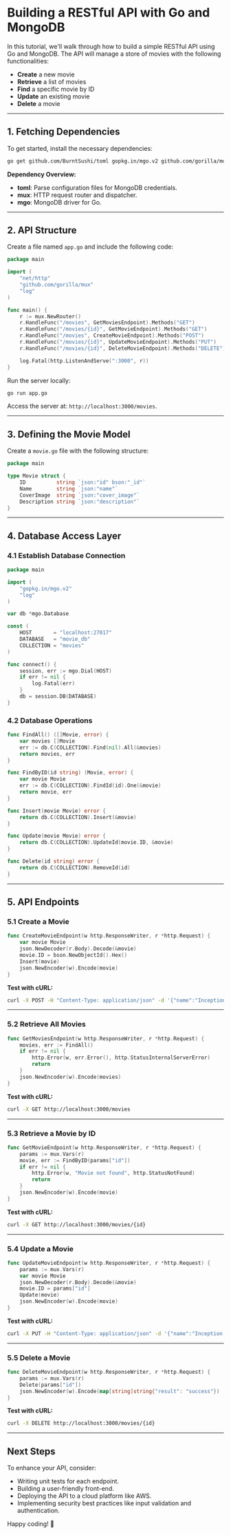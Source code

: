 # Building a RESTful API with Go and MongoDB

In this tutorial, we'll walk through how to build a simple RESTful API using Go and MongoDB. The API will manage a store of movies with the following functionalities:

- **Create** a new movie
- **Retrieve** a list of movies
- **Find** a specific movie by ID
- **Update** an existing movie
- **Delete** a movie

---

## 1. Fetching Dependencies

To get started, install the necessary dependencies:

```bash
go get github.com/BurntSushi/toml gopkg.in/mgo.v2 github.com/gorilla/mux
```

**Dependency Overview:**
- **toml**: Parse configuration files for MongoDB credentials.
- **mux**: HTTP request router and dispatcher.
- **mgo**: MongoDB driver for Go.

---

## 2. API Structure

Create a file named `app.go` and include the following code:

```go
package main

import (
	"net/http"
	"github.com/gorilla/mux"
	"log"
)

func main() {
	r := mux.NewRouter()
	r.HandleFunc("/movies", GetMoviesEndpoint).Methods("GET")
	r.HandleFunc("/movies/{id}", GetMovieEndpoint).Methods("GET")
	r.HandleFunc("/movies", CreateMovieEndpoint).Methods("POST")
	r.HandleFunc("/movies/{id}", UpdateMovieEndpoint).Methods("PUT")
	r.HandleFunc("/movies/{id}", DeleteMovieEndpoint).Methods("DELETE")

	log.Fatal(http.ListenAndServe(":3000", r))
}
```

Run the server locally:

```bash
go run app.go
```

Access the server at: `http://localhost:3000/movies`.

---

## 3. Defining the Movie Model

Create a `movie.go` file with the following structure:

```go
package main

type Movie struct {
	ID          string `json:"id" bson:"_id"`
	Name        string `json:"name"`
	CoverImage  string `json:"cover_image"`
	Description string `json:"description"`
}
```

---

## 4. Database Access Layer

### 4.1 Establish Database Connection

```go
package main

import (
	"gopkg.in/mgo.v2"
	"log"
)

var db *mgo.Database

const (
	HOST       = "localhost:27017"
	DATABASE   = "movie_db"
	COLLECTION = "movies"
)

func connect() {
	session, err := mgo.Dial(HOST)
	if err != nil {
		log.Fatal(err)
	}
	db = session.DB(DATABASE)
}
```

### 4.2 Database Operations

```go
func FindAll() ([]Movie, error) {
	var movies []Movie
	err := db.C(COLLECTION).Find(nil).All(&movies)
	return movies, err
}

func FindByID(id string) (Movie, error) {
	var movie Movie
	err := db.C(COLLECTION).FindId(id).One(&movie)
	return movie, err
}

func Insert(movie Movie) error {
	return db.C(COLLECTION).Insert(&movie)
}

func Update(movie Movie) error {
	return db.C(COLLECTION).UpdateId(movie.ID, &movie)
}

func Delete(id string) error {
	return db.C(COLLECTION).RemoveId(id)
}
```

---

## 5. API Endpoints

### 5.1 Create a Movie

```go
func CreateMovieEndpoint(w http.ResponseWriter, r *http.Request) {
	var movie Movie
	json.NewDecoder(r.Body).Decode(&movie)
	movie.ID = bson.NewObjectId().Hex()
	Insert(movie)
	json.NewEncoder(w).Encode(movie)
}
```

**Test with cURL:**
```bash
curl -X POST -H "Content-Type: application/json" -d '{"name":"Inception","cover_image":"https://example.com/inception.jpg","description":"Sci-fi thriller"}' http://localhost:3000/movies
```

---

### 5.2 Retrieve All Movies

```go
func GetMoviesEndpoint(w http.ResponseWriter, r *http.Request) {
	movies, err := FindAll()
	if err != nil {
		http.Error(w, err.Error(), http.StatusInternalServerError)
		return
	}
	json.NewEncoder(w).Encode(movies)
}
```

**Test with cURL:**
```bash
curl -X GET http://localhost:3000/movies
```

---

### 5.3 Retrieve a Movie by ID

```go
func GetMovieEndpoint(w http.ResponseWriter, r *http.Request) {
	params := mux.Vars(r)
	movie, err := FindByID(params["id"])
	if err != nil {
		http.Error(w, "Movie not found", http.StatusNotFound)
		return
	}
	json.NewEncoder(w).Encode(movie)
}
```

**Test with cURL:**
```bash
curl -X GET http://localhost:3000/movies/{id}
```

---

### 5.4 Update a Movie

```go
func UpdateMovieEndpoint(w http.ResponseWriter, r *http.Request) {
	params := mux.Vars(r)
	var movie Movie
	json.NewDecoder(r.Body).Decode(&movie)
	movie.ID = params["id"]
	Update(movie)
	json.NewEncoder(w).Encode(movie)
}
```

**Test with cURL:**
```bash
curl -X PUT -H "Content-Type: application/json" -d '{"name":"Inception Updated","cover_image":"https://example.com/inception.jpg","description":"Sci-fi thriller updated"}' http://localhost:3000/movies/{id}
```

---

### 5.5 Delete a Movie

```go
func DeleteMovieEndpoint(w http.ResponseWriter, r *http.Request) {
	params := mux.Vars(r)
	Delete(params["id"])
	json.NewEncoder(w).Encode(map[string]string{"result": "success"})
}
```

**Test with cURL:**
```bash
curl -X DELETE http://localhost:3000/movies/{id}
```

---

## Next Steps

To enhance your API, consider:

- Writing unit tests for each endpoint.
- Building a user-friendly front-end.
- Deploying the API to a cloud platform like AWS.
- Implementing security best practices like input validation and authentication.

Happy coding! 🚀

